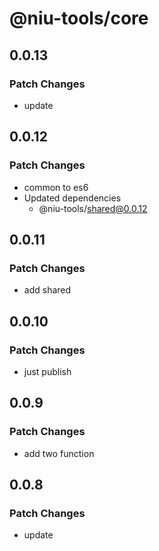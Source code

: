# @niu-tools/core

## 0.0.13

### Patch Changes

- update

## 0.0.12

### Patch Changes

- common to es6
- Updated dependencies
  - @niu-tools/shared@0.0.12

## 0.0.11

### Patch Changes

- add shared

## 0.0.10

### Patch Changes

- just publish

## 0.0.9

### Patch Changes

- add two function

## 0.0.8

### Patch Changes

- update
